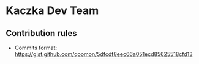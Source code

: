 # Kaczka Dev Team

## Contribution rules

-   Commits format: https://gist.github.com/qoomon/5dfcdf8eec66a051ecd85625518cfd13
